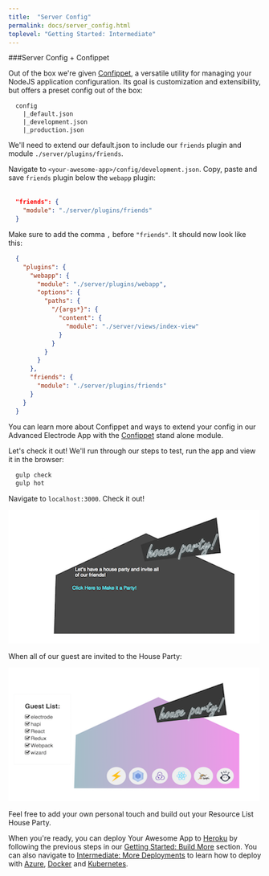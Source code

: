 ```yaml
---
title:  "Server Config"
permalink: docs/server_config.html
toplevel: "Getting Started: Intermediate"
---
```


###Server Config + Confippet

Out of the box we're given [Confippet](https://github.com/electrode-io/electrode-confippet), a versatile utility for managing your NodeJS application configuration. Its goal is customization and extensibility, but offers a preset config out of the box:

```
  config
    |_default.json
    |_development.json
    |_production.json
```

We'll need to extend our default.json to include our `friends` plugin and module `./server/plugins/friends`.

Navigate to `<your-awesome-app>/config/development.json`. Copy, paste and save `friends` plugin below the `webapp` plugin:

```json

  "friends": {
    "module": "./server/plugins/friends"
  }

```
Make sure to add the comma `,` before `"friends"`. It should now look like this:

```json
  {
    "plugins": {
      "webapp": {
        "module": "./server/plugins/webapp",
        "options": {
          "paths": {
            "/{args*}": {
              "content": {
                "module": "./server/views/index-view"
              }
            }
          }
        }
      },
      "friends": {
        "module": "./server/plugins/friends"
      }
    }
  }
```

You can learn more about Confippet and ways to extend your config in our Advanced Electrode App with the [Confippet](confippet.html) stand alone module.

Let's check it out! We'll run through our steps to test, run the app and view it in the browser:

```bash
  gulp check
  gulp hot
```

Navigate to `localhost:3000`. Check it out!

![app-home-view](/img/app-home-view.png)

When all of our guest are invited to the House Party:

![app-party-view](/img/app-party-view.png)


Feel free to add your own personal touch and build out your Resource List House Party.

When you're ready, you can deploy Your Awesome App to [Heroku](https://devcenter.heroku.com/categories/deployment) by following the previous steps in our [Getting Started: Build More](build_more.html) section. You can also navigate to [Intermediate: More Deployments](more_deployments.html) to learn how to deploy with [Azure](azure.html), [Docker](docker.html) and [Kubernetes](kubernetes.html).
